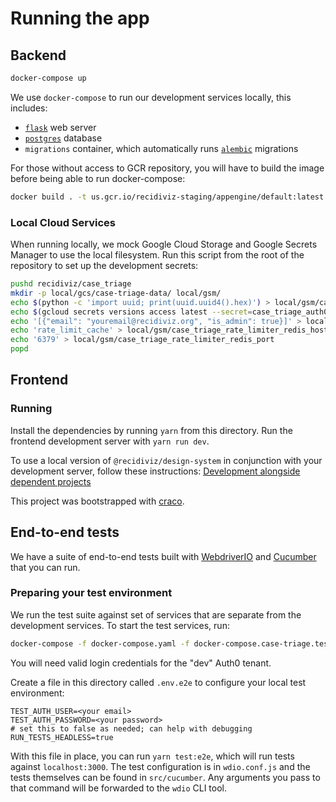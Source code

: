 # Running the app

## Backend

```bash
docker-compose up
```

We use `docker-compose` to run our development services locally, this includes:

- [`flask`](https://flask.palletsprojects.com/en/1.1.x/) web server
- [`postgres`](https://www.postgresql.org/) database
- `migrations` container, which automatically runs [`alembic`](https://alembic.sqlalchemy.org/) migrations

For those without access to GCR repository, you will have to build the image before being able to run docker-compose:

```bash
docker build . -t us.gcr.io/recidiviz-staging/appengine/default:latest
```

### Local Cloud Services

When running locally, we mock Google Cloud Storage and Google Secrets Manager to use the local filesystem.
Run this script from the root of the repository to set up the development secrets:

```bash
pushd recidiviz/case_triage
mkdir -p local/gcs/case-triage-data/ local/gsm/
echo $(python -c 'import uuid; print(uuid.uuid4().hex)') > local/gsm/case_triage_secret_key
echo $(gcloud secrets versions access latest --secret=case_triage_auth0 --project recidiviz-staging) > local/gsm/case_triage_auth0
echo '[{"email": "youremail@recidiviz.org", "is_admin": true}]' > local/gcs/case-triage-data/allowlist_v2.json
echo 'rate_limit_cache' > local/gsm/case_triage_rate_limiter_redis_host
echo '6379' > local/gsm/case_triage_rate_limiter_redis_port
popd
```

## Frontend

### Running

Install the dependencies by running `yarn` from this directory.
Run the frontend development server with `yarn run dev`.

To use a local version of `@recidiviz/design-system` in conjunction with your development server,
follow these instructions: [Development alongside dependent projects](https://github.com/Recidiviz/web-libraries/tree/main/packages/design-system#2-development-alongside-dependent-projects)

This project was bootstrapped with [craco](https://github.com/gsoft-inc/craco).

## End-to-end tests

We have a suite of end-to-end tests built with [WebdriverIO](https://webdriver.io/docs/gettingstarted) and [Cucumber](https://cucumber.io/docs/cucumber/) that you can run.

### Preparing your test environment

We run the test suite against set of services that are separate from the development services. To start the test services, run:

```bash
docker-compose -f docker-compose.yaml -f docker-compose.case-triage.test.yaml up
```

You will need valid login credentials for the "dev" Auth0 tenant.

Create a file in this directory called `.env.e2e` to configure your local test environment:

```
TEST_AUTH_USER=<your email>
TEST_AUTH_PASSWORD=<your password>
# set this to false as needed; can help with debugging
RUN_TESTS_HEADLESS=true
```

With this file in place, you can run `yarn test:e2e`, which will run tests against `localhost:3000`. The test configuration is in `wdio.conf.js` and the tests themselves can be found in `src/cucumber`. Any arguments you pass to that command will be forwarded to the `wdio` CLI tool.
